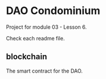# DAO Condominium

Project for module 03 - Lesson 6.

Check each readme file.

## blockchain

The smart contract for the DAO.
